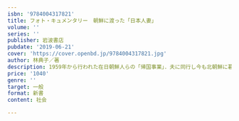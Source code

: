 ```yaml
---
isbn: '9784004317821'
title: フォト・キュメンタリー　朝鮮に渡った「日本人妻」
volume: ''
series: ''
publisher: 岩波書店
pubdate: '2019-06-21'
cover: 'https://cover.openbd.jp/9784004317821.jpg'
author: 林典子／著
description: 1959年から行われた在日朝鮮人らの「帰国事業」．夫に同行し今も北朝鮮に暮らす「日本人妻」の思いを伝える．
price: '1040'
genre: ''
target: 一般
format: 新書
content: 社会

---
```

